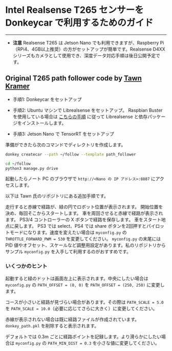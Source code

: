 # Intel Realsense T265 センサーを Donkeycar で利用するためのガイド

----

* **注意** Realsense T265 は Jetson Nano でも利用できますが、Raspberry Pi（RPi4、4GB以上推奨）の方がセットアップが簡単です。Realsense D4XX シリーズもカメラとして使用でき、深度データ対応手順は後日公開予定です。

## Original T265 path follower code by [Tawn Kramer](https://github.com/tawnkramer/donkey)

* 手順1: Donkeycar をセットアップ

* 手順2: Ubuntu マシンで Librealsense をセットアップ。
  Raspbian Buster を使用している場合は [こちらの手順](https://github.com/IntelRealSense/librealsense/blob/master/doc/installation_raspbian.md) に従って Librealsense と依存パッケージをインストールします。

* 手順3: Jetson Nano で TensorRT をセットアップ

準備ができたら次のコマンドでディレクトリを作成します。

```bash
donkey createcar --path ~/follow --template path_follower
```

```bash
cd ~/follow
python3 manage.py drive
```

起動したらノート PC のブラウザで `http://<Nano の IP アドレス>:8887` にアクセスします。

以下は Tawn 氏のリポジトリにある追加手順です。

走行すると赤線で経路が、緑の円でロボット位置が表示されます。
開始位置を決め、毎回そこからスタートします。
車を周回させると赤線で経路が表示されます。
PS3/4 コントローラーの X ボタンで経路を保存します。
車をスタート地点に戻します。
PS3 では select、PS4 では share ボタンを2回押すとパイロットモードになります。速度を変えたい場合は `myconfig.py` の `THROTTLE_FORWARD_PWM = 530` を変更してください。
`myconfig.py` の末尾には PID 値やオフセット、スケールなど調整用設定があります。私のリポジトリからサンプル `myconfig.py` を入手して利用するのがおすすめです。
### いくつかのヒント

起動すると緑のドットは画面左上に表示されます。中央にしたい場合は `myconfig.py` の `PATH_OFFSET = (0, 0)` を `PATH_OFFSET = (250, 250)` に変更します。

コースが小さいと経路が見づらい場合があります。その際は `PATH_SCALE = 5.0` を `PATH_SCALE = 10.0`（必要に応じてさらに大きく）に変更してください。

赤線が表示されない場合は既に経路ファイルが作成されています。`donkey_path.pkl` を削除すると表示されます。

デフォルトでは 0.3m ごとに経路ポイントを記録します。より滑らかにしたい場合は `myconfig.py` の `PATH_MIN_DIST = 0.3` を小さな値に変更してください。
